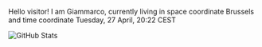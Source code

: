 Hello visitor! I am Giammarco, currently living in space coordinate Brussels and time coordinate Tuesday, 27 April, 20:22 CEST

![GitHub Stats](https://github-readme-stats.vercel.app/api?username=grcasanova)

